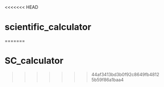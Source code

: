 <<<<<<< HEAD
# scientific_calculator
=======
# SC_calculator
>>>>>>> 44af3413bd3b0f92c8649fb48125b59f86a1baa4
